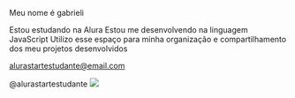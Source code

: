 Meu nome é gabrieli 

Estou estudando na Alura
Estou me desenvolvendo na linguagem JavaScript
Utilizo esse espaço para minha organização e compartilhamento dos meu projetos desenvolvidos

alurastartestudante@email.com

@alurastartestudante
![](link)
